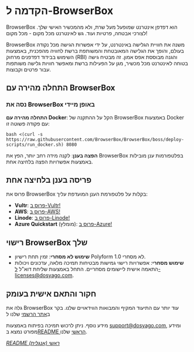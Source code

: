 
# הקדמה ל-BrowserBox

BrowserBox הוא דפדפן אינטרנט שמופעל מעל שרת, ולא מהמכשיר האישי שלך. לצורכי אבטחה, פרטיות ועוד. גש לאינטרנט מכל מקום - מכל מקום!

BrowserBox משנה את חוויית הגלישה באינטרנט, על ידי אפשרות הגישה מכל נקודה בעולם, והופך את הגלישה המאובטחת והמשותפת ברשת לחוויה מהפכנית, באמצעות השימוש בבידוד דפדפנים מרחוק (RBI) והגנה מבוססת אפס אמון. זה מבטיח גישה בטוחה לאינטרנט מכל מכשיר, מגן על הפעילות ברשת ומאפשר חוויות גלישה משותפות עבור פרטים וקבוצות.

## התחלה מהירה עם BrowserBox

### נסה את BrowserBox באופן מיידי

**התחלה מהירה עם Docker**: הקל על ההתקנה של BrowserBox באמצעות Docker עם פקודה פשוטה זו:

```console
bash <(curl -s https://raw.githubusercontent.com/BrowserBox/BrowserBox/boss/deploy-scripts/run_docker.sh) 8080
```

**הפצה בענן**: לקנה מידה רחב יותר, הפץ את BrowserBox בפלטפורמות ענן מובילות באמצעות אפשרויות הפצה בלחיצה אחת.

## פריסה בענן בלחיצה אחת
פרוס את BrowserBox בקלות על פלטפורמת הענן המועדפת עליך:

- **Vultr**: [פרוס ב-Vultr!](https://my.vultr.com/deploy?marketplace_app=browserbox&marketplace_vendor_username=DOSYAGO&_gl=1*66yk24*_ga*NDY0MTUzODIzLjE2OTM0Nzg4MDA.*_ga_K6536FHN4D*MTcwNTM3NzY0NS40NC4xLjE3MDUzNzgyMzMuMjguMC4w)
- **AWS**: [פרוס ב-AWS!](https://us-east-1.console.aws.amazon.com/cloudformation/home#/stacks/quickcreate?stackName=My-BrowserBox&templateURL=https://dosyago-external.s3.us-west-1.amazonaws.com/cloud-formation-template.yaml)
- **Linode**: [פרוס ב-Linode!](https://cloud.linode.com/linodes/create?type=StackScripts&subtype=Community&stackScriptID=1279678)
- **Azure Quickstart** (מומלץ): [פרוס ב-Azure!](https://portal.azure.com/#create/Microsoft.Template/uri/https%3A%2F%2Fraw.githubusercontent.com%2FAzure%2Fazure-quickstart-templates%2Fmaster%2Fapplication-workloads%2Fdosyago%2Fbrowserbox%2Fazuredeploy.json/createUIDefinitionUri/https%3A%2F%2Fraw.githubusercontent.com%2FAzure%2Fazure-quickstart-templates%2Fmaster%2Fapplication-workloads%2Fdosyago%2Fbrowserbox%2FcreateUiDefinition.json)

## רישוי BrowserBox שלך

- **שימוש לא מסחרי**: זמין תחת רישיון Polyform לא מסחרי 1.0.
- **שימוש מסחרי**: אפשרויות רישוי גמישות מבטיחות תמיכה מלאה, עדכונים ויכולות התאמה אישית ליישומים מסחריים. התחל באמצעות שליחת דוא"ל ל-licenses@dosyago.com.

## חקור והתאם אישית בעומק

גלה את BrowserBox עוד יותר עם התיעוד המקיף והמבואות הווידאויים שלנו. בקר ב[אתר הרשמי](https://dosyago.com) שלנו ל

מידע נוסף. ניתן לרכוש תמיכה בפיתוח באמצעות support@dosyago.com, ומידע מפורט נמצא ב[README הראשי](https://github.com/BrowserBox/BrowserBox) שלנו.

*[README ראשי (אנגלית)](https://github.com/BrowserBox/BrowserBox?tab=readme-ov-file#browserbox)*

